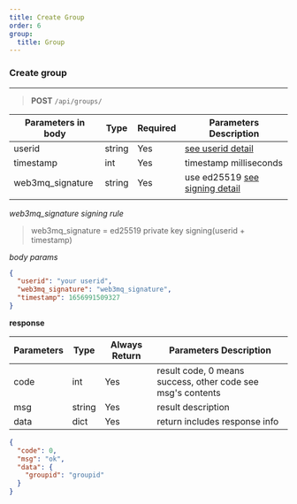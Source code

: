 ```yaml
---
title: Create Group
order: 6
group:
  title: Group
---
```


### Create group

---

> **POST** `/api/groups/`

| Parameters in body | Type   | Required | Parameters Description                                                |
| ------------------ | ------ | -------- | --------------------------------------------------------------------- |
| userid             | string | Yes      | [see userid detail](/docs/Web3MQ-API/pubkey/Save_pubkey#generate-your-userid) |
| timestamp          | int    | Yes      | timestamp milliseconds                                                |
| web3mq_signature   | string | Yes      | use ed25519 [see signing detail](/docs/Web3MQ-API/signature)                  |
|                    |

_web3mq_signature signing rule_

> web3mq_signature = ed25519 private key signing(userid + timestamp)

_body params_

```json
{
  "userid": "your userid",
  "web3mq_signature": "web3mq_signature",
  "timestamp": 1656991509327
}
```

**response**

| Parameters | Type   | Always Return | Parameters Description                                      |
| ---------- | ------ | ------------- | ----------------------------------------------------------- |
| code       | int    | Yes           | result code, 0 means success, other code see msg's contents |
| msg        | string | Yes           | result description                                          |
| data       | dict   | Yes           | return includes response info                               |

```json
{
  "code": 0,
  "msg": "ok",
  "data": {
    "groupid": "groupid"
  }
}
```
